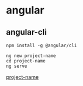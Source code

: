 # angular

## angular-cli
```
npm install -g @angular/cli

ng new project-name
cd project-name
ng serve
```
[project-name](http://localhost:4200)
